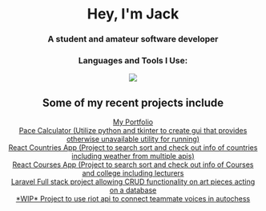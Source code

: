 <h1 align="center">Hey, I'm Jack</h1>
<h3 align="center">A student and amateur software developer</h3>




<div class="center-container">

  <div class="content-container">
    <h3 align="center">Languages and Tools I Use:</h3>
<p align="center">
  <a href="https://skillicons.dev">
    <img src="https://skillicons.dev/icons?i=py,js,react,laravel,php,aws,tailwind,bootstrap,docker" />
  </a>
</p>

  </div>
</div>

<h2 align="center">Some of my recent projects include</h2>
<div align="center"><a  href="http://react-clamnam-portfolio-app.s3-website-eu-west-1.amazonaws.com/" target="_blank" rel="noreferrer"> My Portfolio </a><div/>
<div align="center"><a  href="https://github.com/clamnam/Pace-Converter" target="_blank" rel="noreferrer"> Pace Calculator (Utilize python and tkinter to create gui that provides otherwise unavailable utility for running)</a><div/>
<div align="center"><a  href="https://github.com/clamnam/react-countries-app " target="_blank" rel="noreferrer"> React Countries App (Project to search sort and check out info of countries including weather from multiple apis)</a><div/>
  <div align="center"><a  href="https://github.com/clamnam/react-courses-app" target="_blank" rel="noreferrer"> React Courses App (Project to search sort and check out info of Courses and college including lecturers</a><div/>
    <div align="center"><a  href="https://github.com/clamnam/Art-Laravel-Project" target="_blank" rel="noreferrer"> Laravel Full stack project allowing CRUD functionality on art pieces acting on a database</a><div/>



<div align="center"><a  href="https://github.com/clamnam/react-countries-app" target="_blank" rel="noreferrer"> *WIP* Project to use riot api to connect teammate voices in autochess</a><div/>




